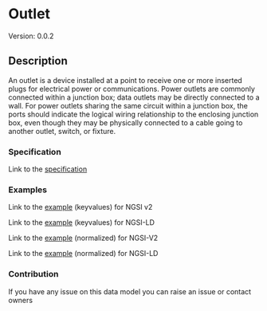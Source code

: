 # Outlet
Version: 0.0.2

## Description 

An outlet is a device installed at a point to receive one or more inserted plugs for electrical power or communications.  Power outlets are commonly connected within a junction box; data outlets may be directly connected to a wall. For power outlets sharing the same circuit within a junction box, the ports should indicate the logical wiring relationship to the enclosing junction box, even though they may be physically connected to a cable going to another outlet, switch, or fixture.
### Specification

Link to the [specification](https://github.com/smart-data-models/incubated/tree/master/SAREF/s4bldg/Outlet/doc/spec.md)

### Examples

Link to the [example](https://github.com/smart-data-models/incubated/tree/master/SAREF/s4bldg/Outlet/examples/example.json) (keyvalues) for NGSI v2

Link to the [example](https://github.com/smart-data-models/incubated/tree/master/SAREF/s4bldg/Outlet/examples/example.jsonld) (keyvalues) for NGSI-LD

Link to the [example](https://github.com/smart-data-models/incubated/tree/master/SAREF/s4bldg/Outlet/examples/example-normalized.json) (normalized) for NGSI-V2

Link to the [example](https://github.com/smart-data-models/incubated/tree/master/SAREF/s4bldg/Outlet/examples/example-normalized.jsonld) (normalized) for NGSI-LD
### Contribution

 If you have any issue on this data model you can raise an issue or contact owners
